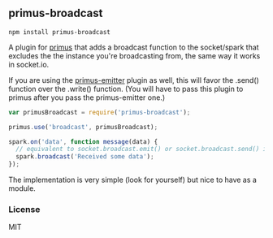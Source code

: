 ## primus-broadcast

`npm install primus-broadcast`

A plugin for [primus](https://github.com/primus/primus) that adds a broadcast function to the socket/spark that excludes
the the instance you're broadcasting from, the same way it works in socket.io.

If you are using the [primus-emitter](https://github.com/cayasso/primus-emitter) plugin as well, this will favor the
.send() function over the .write() function. (You will have to pass this plugin to primus after you pass the
primus-emitter one.)

```javascript
var primusBroadcast = require('primus-broadcast');

primus.use('broadcast', primusBroadcast);

spark.on('data', function message(data) {
  // equivalent to socket.broadcast.emit() or socket.broadcast.send() in socket.io
  spark.broadcast('Received some data');
});
```

The implementation is very simple (look for yourself) but nice to have as a module.

### License

MIT
